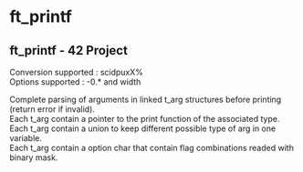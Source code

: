 # ft_printf
## ft_printf - 42 Project

Conversion supported : scidpuxX%  
Options supported : -0.* and width  

Complete parsing of arguments in linked t_arg structures before printing (return error if invalid).  
Each t_arg contain a pointer to the print function of the associated type.  
Each t_arg contain a union to keep different possible type of arg in one variable.  
Each t_arg contain a option char that contain flag combinations readed with binary mask.  
